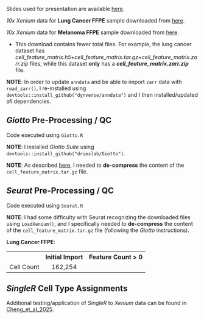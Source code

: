 Slides used for presentation are available [here]().

*10x Xenium* data for **Lung Cancer FFPE** sample downloaded from [here](https://www.10xgenomics.com/datasets/preview-data-ffpe-human-lung-cancer-with-xenium-multimodal-cell-segmentation-1-standard).

*10x Xenium* data for **Melanoma FFPE** sample downloaded from [here](https://www.10xgenomics.com/datasets/xenium-prime-ffpe-human-skin).
 - This download contains fewer total files.  For example, the lung cancer dataset has *cell_feature_matrix.h5*+*cell_feature_matrix.tar.gz*+*cell_feature_matrix.zarr.zip* files, while this dataset **only** has a ***cell_feature_matrix.zarr.zip*** file.

**NOTE**: In order to update `anndata` and be able to import `zarr` data with `read_zarr()`, I re-installed using `devtools::install_github("dynverse/anndata")` and I then installed/updated *all* dependencies.

## *Giotto* Pre-Processing / QC

Code executed using `Giotto.R`

**NOTE**: I installed *Giotto Suite* using `devtools::install_github("drieslab/Giotto")`.

**NOTE**: As described [here](https://giottosuite.readthedocs.io/en/latest/subsections/datasets/xenium_breast_cancer.html), I needed to **de-compress** the content of the `cell_feature_matrix.tar.gz` file.

## *Seurat* Pre-Processing / QC

Code executed using `Seurat.R`

**NOTE**: I had some difficulty with Seurat recognizing the downloaded files using `LoadXenium()`, and I specifically needed to **de-compress** the content of the `cell_feature_matrix.tar.gz` file (following the *Giotto* instructions).

**Lung Cancer FFPE**:

<table>
  <tbody>
    <tr>
      <th align="center"></th>
      <th align="center">Initial Import</th>
      <th align="center">Feature Count > 0</th>
    </tr>
    <tr>
	<td align="left">Cell Count</td>
	<td align="center">162,254</td>
	<td align="center"></td>
    </tr>
</tbody>
</table>

## *SingleR* Cell Type Assignments

Additional testing/application of *SingleR* to *Xenium* data can be found in [Cheng_et_al_2025](https://bmcbioinformatics.biomedcentral.com/articles/10.1186/s12859-025-06044-0).
